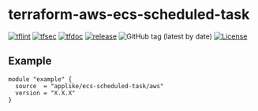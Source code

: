 # terraform-aws-ecs-scheduled-task

[![tflint](https://github.com/applike/terraform-aws-ecs-scheduled-task/workflows/tflint/badge.svg?branch=master&event=push)](https://github.com/applike/terraform-aws-ecs-scheduled-task/actions?query=workflow%3Atflint+event%3Apush+branch%3Amaster)
[![tfsec](https://github.com/applike/terraform-aws-ecs-scheduled-task/workflows/tfsec/badge.svg?branch=master&event=push)](https://github.com/applike/terraform-aws-ecs-scheduled-task/actions?query=workflow%3Atfsec+event%3Apush+branch%3Amaster)
[![tfdoc](https://github.com/applike/terraform-aws-ecs-scheduled-task/workflows/tfdoc/badge.svg?branch=master&event=push)](https://github.com/applike/terraform-aws-ecs-scheduled-task/actions?query=workflow%3Atfdoc+event%3Apush+branch%3Amaster)
[![release](https://github.com/applike/terraform-aws-ecs-scheduled-task/workflows/release/badge.svg?branch=master&event=push)](https://github.com/applike/terraform-aws-ecs-scheduled-task/actions?query=workflow%3Arelease+event%3Apush+branch%3Amaster)
![GitHub tag (latest by date)](https://img.shields.io/github/v/tag/applike/terraform-aws-ecs-scheduled-task)
[![License](https://img.shields.io/github/license/applike/terraform-aws-ecs-scheduled-task)](https://github.com/applike/terraform-aws-ecs-scheduled-task/blob/master/LICENSE)

## Example
```hcl
module "example" {
  source  = "applike/ecs-scheduled-task/aws"
  version = "X.X.X"
}
```
<!--- BEGIN_TF_DOCS --->
<!--- END_TF_DOCS --->